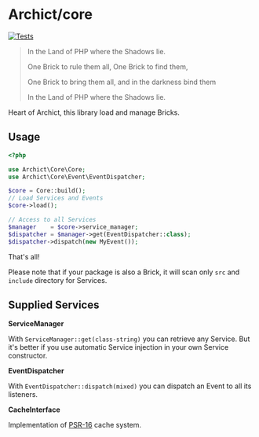 # Archict/core

[![Tests](https://github.com/Archict/core/actions/workflows/tests.yml/badge.svg?branch=master)](https://github.com/Archict/core/actions/workflows/tests.yml)

> In the Land of PHP where the Shadows lie.
>
> One Brick to rule them all, One Brick to find them,
>
> One Brick to bring them all, and in the darkness bind them
>
> In the Land of PHP where the Shadows lie.

Heart of Archict, this library load and manage Bricks.

## Usage

```php
<?php

use Archict\Core\Core;
use Archict\Core\Event\EventDispatcher;

$core = Core::build();
// Load Services and Events
$core->load();

// Access to all Services
$manager    = $core->service_manager;
$dispatcher = $manager->get(EventDispatcher::class);
$dispatcher->dispatch(new MyEvent());
```

That's all!

Please note that if your package is also a Brick, it will scan only `src` and `include` directory for Services.

## Supplied Services

**ServiceManager**

With `ServiceManager::get(class-string)` you can retrieve any Service. But it's better if you use automatic Service
injection in your own Service constructor.

**EventDispatcher**

With `EventDispatcher::dispatch(mixed)` you can dispatch an Event to all its listeners.

**CacheInterface**

Implementation of [PSR-16](https://www.php-fig.org/psr/psr-16/) cache system.
